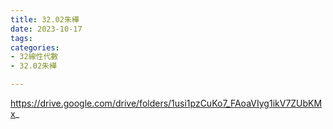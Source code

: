 ```yaml
---
title: 32.02朱樺
date: 2023-10-17
tags: 
categories:
- 32線性代數
- 32.02朱樺

---
```

https://drive.google.com/drive/folders/1usi1pzCuKo7_FAoaVIyg1ikV7ZUbKMx_
